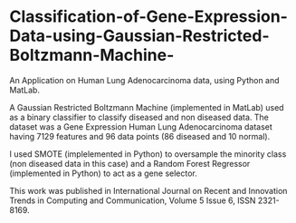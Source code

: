 # Classification-of-Gene-Expression-Data-using-Gaussian-Restricted-Boltzmann-Machine-
An Application on Human Lung Adenocarcinoma data, using Python and MatLab.

A Gaussian Restricted Boltzmann Machine (implemented in MatLab) used as a binary classifier to classify diseased and non diseased data. The dataset was a Gene Expression Human Lung Adenocarcinoma dataset having 7129 features and 96 data points (86 diseased and 10 normal). 

I used SMOTE (implelemented in Python) to oversample the minority class (non diseased data in this case) and a Random Forest Regressor (implemented in Python) to act as a gene selector.

This work was published in International Journal on Recent and Innovation Trends in Computing and Communication, Volume 5 Issue 6, ISSN 2321-8169.


